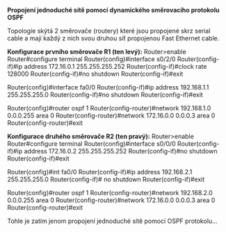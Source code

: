 <b>Propojení jednoduché sítě pomocí dynamického směrovacího protokolu OSPF</b>

Topologie skýtá 2 směrovače (routery) které jsou propojené skrz serial cable a mají každý z nich svou druhou síť propojenou Fast Ethernet cable.

<b>Konfigurace prvního směrovače R1 (ten levý):</b>
Router>enable
Router#configure terminal
Router(config)#interface s0/2/0
Router(config-if)#ip address 172.16.0.1 255.255.255.252
Router(config-if)#clock rate 128000
Router(config-if)#no shutdown
Router(config-if)#exit

Router(config)#interface fa0/0
Router(config-if)#ip address 192.168.1.1 255.255.255.0
Router(config-if)#no shutdown
Router(config-if)#exit

Router(config)#router ospf 1
Router(config-router)#network 192.168.1.0 0.0.0.255 area 0
Router(config-router)#network 172.16.0.0 0.0.0.3 area 0
Router(config-router)#exit

<b>Konfigurace druhého směrovače R2 (ten pravý):</b>
Router>enable
Router#configure terminal
Router(config)#interface s0/0/0
Router(config-if)#ip address 172.16.0.2 255.255.255.252
Router(config-if)#no shutdown
Router(config-if)#exit

Router(config)#int fa0/0
Router(config-if)#ip address 192.168.2.1 255.255.255.0
Router(config-if)# no shutdown
Router(config-if)#exit

Router(config)#router ospf 1
Router(config-router)#network 192.168.2.0 0.0.0.255 area 0
Router(config-router)#network 172.16.0.0 0.0.0.3 area 0
Router(config-router)#exit

Tohle je zatím jenom propojení jednoduché sítě pomocí OSPF protokolu...
